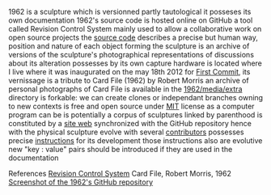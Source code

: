  1962
      is a sculpture
          which is versionned
          partly tautological
              it posseses its own documentation
                  1962's source code is hosted online on GitHub
                      a tool called Revision Control System mainly used to allow a collaborative work on open source projects
                  the <a href="https://github.com/raphaelbastide/1962/blob/master/PIECE">source code</a> describes a precise but human way, position and nature of each object forming the sculpture
      is an archive
          of versions
              of the sculpture's photographical representations
          of discussions about its alteration
      possesses by its own capture hardware
      is located where I live
          where it was inaugurated on the may 18th 2012 for <a href="https://github.com/raphaelbastide/1962/blob/master/media/extra/affiche-first-commit-mail.jpg">First Commit</a>, its vernissage
      is a tribute to Card File (1962) by Robert Morris
          an archive of personal photographs of Card File is available in the <a href="https://github.com/raphaelbastide/1962/tree/master/media/extra">1962/media/extra</a> directory
      is forkable: we can create clones or independant branches owning to new contexts
      is free and open source
          under <a href="http://raphael.mit-license.org/">MIT</a> license
            as a computer program can be
      is potentially a corpus of sculptures
          linked by parenthood
      is constituted by a <a href="http://raphaelbastide.com/1962/">site web</a>
        synchronized with the GitHub repository
            hence with the physical sculpture
      evolve with several <a href="https://github.com/raphaelbastide/1962/blob/master/CONTRIBUTORS">contributors</a>
      possesses precise <a href="https://github.com/raphaelbastide/1962/blob/master/INSTRUCTIONS.md">instructions</a> for its development
          those instructions also are evolutive
              new "key : value" pairs should be introduced if they are used in the documentation

  References
      <a href="http://en.wikipedia.org/wiki/Revision_control">Revision Control System</a>
      Card File, Robert Morris, 1962
      <a href="http://f.cl.ly/items/192C2a362Q2A1m1N0B47/repository-1962.png">Screenshot of the 1962's GitHub repository</a>
